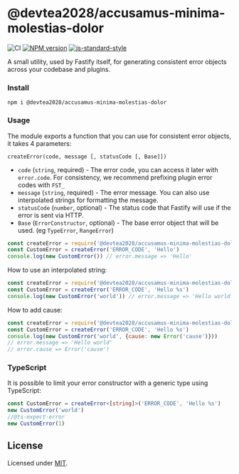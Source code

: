 # @devtea2028/accusamus-minima-molestias-dolor

![CI](https://github.com/devtea2028/accusamus-minima-molestias-dolor/workflows/CI/badge.svg)
[![NPM version](https://img.shields.io/npm/v/@devtea2028/accusamus-minima-molestias-dolor.svg?style=flat)](https://www.npmjs.com/package/@devtea2028/accusamus-minima-molestias-dolor)
[![js-standard-style](https://img.shields.io/badge/code%20style-standard-brightgreen.svg?style=flat)](https://standardjs.com/)

A small utility, used by Fastify itself, for generating consistent error objects across your codebase and plugins.

### Install
```
npm i @devtea2028/accusamus-minima-molestias-dolor
```

### Usage

The module exports a function that you can use for consistent error objects, it takes 4 parameters:

```
createError(code, message [, statusCode [, Base]])
```

- `code` (`string`, required) - The error code, you can access it later with `error.code`. For consistency, we recommend prefixing plugin error codes with `FST_`
- `message` (`string`, required) - The error message. You can also use interpolated strings for formatting the message.
- `statusCode` (`number`, optional) - The status code that Fastify will use if the error is sent via HTTP.
- `Base` (`ErrorConstructor`, optional) - The base error object that will be used. (eg `TypeError`, `RangeError`)

```js
const createError = require('@devtea2028/accusamus-minima-molestias-dolor')
const CustomError = createError('ERROR_CODE', 'Hello')
console.log(new CustomError()) // error.message => 'Hello'
```

How to use an interpolated string:
```js
const createError = require('@devtea2028/accusamus-minima-molestias-dolor')
const CustomError = createError('ERROR_CODE', 'Hello %s')
console.log(new CustomError('world')) // error.message => 'Hello world'
```

How to add cause:
```js
const createError = require('@devtea2028/accusamus-minima-molestias-dolor')
const CustomError = createError('ERROR_CODE', 'Hello %s')
console.log(new CustomError('world', {cause: new Error('cause')})) 
// error.message => 'Hello world'
// error.cause => Error('cause')
```

### TypeScript

It is possible to limit your error constructor with a generic type using TypeScript:

```ts
const CustomError = createError<[string]>('ERROR_CODE', 'Hello %s')
new CustomError('world')
//@ts-expect-error
new CustomError(1)
```

## License

Licensed under [MIT](./LICENSE).
